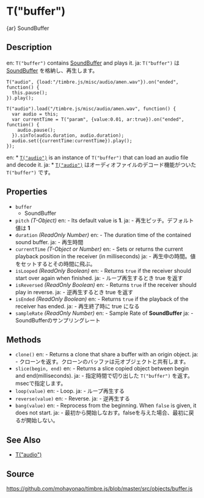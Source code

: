 T("buffer")
==========
{ar} SoundBuffer

## Description ##
en: `T("buffer")` contains [SoundBuffer](./soundbuffer.html) and plays it.
ja: `T("buffer")` は [SoundBuffer](./soundbuffer.html) を格納し、再生します。

```timbre
T("audio", {load:"/timbre.js/misc/audio/amen.wav"}).on("ended", function() {
  this.pause();
}).play();
```

```timbre
T("audio").load("/timbre.js/misc/audio/amen.wav", function() {
  var audio = this;
  var currentTime = T("param", {value:0.01, ar:true}).on("ended", function() {
    audio.pause();
  }).sinTo(audio.duration, audio.duration);
  audio.set({currentTime:currentTime}).play();
});
```

en: \* [`T("audio")`](./audio.html) is an instance of `T("buffer")` that can load an audio file and decode it.
ja: \* [`T("audio")`](./audio.html) はオーディオファイルのデコード機能がついた `T("buffer")` です。

## Properties ##
- `buffer`
  - SoundBuffer
- `pitch` _(T-Object)_
en:  - Its default value is **1**.
ja:  - 再生ピッチ。デフォルト値は **1**
- `duration` _(ReadOnly Number)_
en:  - The duration time of the contained sound buffer.
ja:  - 再生時間
- `currentTime` _(T-Object or Number)_
en:  - Sets or returns the current playback position in the receiver (in milliseconds)
ja:  - 再生中の時間。値をセットするとその時間に飛ぶ。
- `isLooped` _(ReadOnly Boolean)_
en:  - Returns `true` if the receiver should start over again when finished.
ja:  - ループ再生するとき true を返す
- `isReversed` _(ReadOnly Boolean)_
en:  - Returns `true` if the receiver should play in reverse.
ja:  - 逆再生するとき true を返す
- `isEnded` _(ReadOnly Boolean)_
en:  - Returns `true` if the playback of the receiver has ended.
ja:  - 再生終了時に true になる
- `sampleRate` _(ReadOnly Number)_
en:  - Sample Rate of **SoundBuffer**
ja:  - SoundBufferのサンプリングレート

## Methods ##
- `clone()`
en:  - Returns a clone that share a buffer with an origin object.
ja:  - クローンを返す。クローンのバッファは元オブジェクトと共有します。
- `slice(begin, end)`
en:  - Returns a slice copied object between begin and end(milliseconds).
ja:  - 指定時間で切り出した `T("buffer")` を返す。msecで指定します。
- `loop(value)`
en:  - Loop.
ja:  - ループ再生する
- `reverse(value)`
en:  - Reverse.
ja:  - 逆再生する
- `bang(value)`
en:  - Reprocess from the beginning. When `false` is given, it does not start.
ja:  - 最初から開始しなおす。falseを与えた場合、最初に戻るが開始しない。

## See Also ##
- [T("audio")](./audio.html)

## Source ##
https://github.com/mohayonao/timbre.js/blob/master/src/objects/buffer.js
